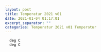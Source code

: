 ```yaml
---
layout: post
title: Temperatur 2021 v01
date: 2021-01-04 01:17:01
excerpt_separator: ""
categories: Temperatur 2021 v01 Temperatur
---
```

```
  deg C
  deg C
```
